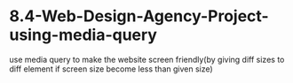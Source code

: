 # 8.4-Web-Design-Agency-Project-using-media-query
use media query to make the website screen friendly(by giving diff sizes to diff element if screen size become less than given size)
